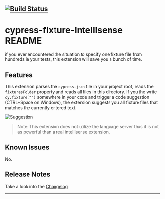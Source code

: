 [![Build Status](https://travis-ci.org/gabbersepp/cypress-fixture-intellisense.svg?branch=master)](https://travis-ci.org/gabbersepp/cypress-fixture-intellisense)
-----------------------------------------------------------------------------------------------------------

# cypress-fixture-intellisense README

if you ever encountered the situation to specify one fixture file from hundreds in your tests, this extension will save you a bunch of time.

## Features

This extension parses the `cypress.json` file in your project root, reads the `fixturesFolder` property and reads all files in this directory.
If you the write `cy.fixture("")` somewhere in your code and trigger a code suggestion (CTRL+Space on Windows), the extension suggests you all fixture files that matches the currently entered text.


![Suggestion](https://github.com/gabbersepp/cypress-fixture-intellisense/raw/master/images/example.gif)

> Note: This extension does not utilize the language server thus it is not as powerful than a real intellisense extension.

## Known Issues

No.

## Release Notes

Take a look into the [Changelog](https://github.com/gabbersepp/cypress-fixture-intellisense/blob/master/CHANGELOG.md)

-----------------------------------------------------------------------------------------------------------
